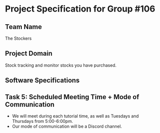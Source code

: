 # Project Specification for Group #106

## Team Name

The Stockers

## Project Domain

Stock tracking and monitor stocks you have purchased.

## Software Specifications


## Task 5: Scheduled Meeting Time + Mode of Communication
- We will meet during each tutorial time, as well as Tuesdays and Thursdays from 5:00-6:00pm.
- Our mode of communication will be a Discord channel.